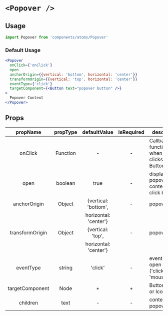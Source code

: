 # `<Popover />`

## Usage

```js
import Popover from 'components/atoms/Popover'
```

### Default Usage

```jsx
<Popover
  onClick={'onClick'}
  open
  anchorOrigin={{vertical: 'bottom', horizontal: 'center'}}
  transformOrigin={{vertical: 'top', horizontal: 'center'}}
  eventType={'click'}
  targetComponent={<Button text="popover button" />}
>
  Popover Context
</Popover>  
```

<!-- STORY -->

## Props

|  propName     | propType | defaultValue         | isRequired | description                                      |
| :--------:    | :------: | :----------:         | :--------: | ------------------------------------------------ |
| onClick       | Function |      -               |     -      | Callback function when user clicks on the Button |
| open          |  boolean |      true            |     -      | display popover context when click button        |
|anchorOrigin   | Object   |{vertical: 'bottom',  |     -      | popover style                                    |
|               |          | horizontal: 'center'}| 
|transformOrigin| Object   |{vertical: 'top',     |     -      | popover style                                    |
|               |          | horizontal: 'center'}|
| eventType     | string   |      'click'         |     -      | event when open popover ('click', 'mouseEnter')  |
|targetComponent| Node     |      +               |     +      | Button or Text or Icon                           |
|children       | text     |      -               |     -      | content popover                                  |
